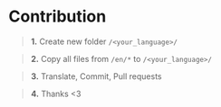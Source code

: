 # Contribution

> **1.** Create new folder `/<your_language>/`

> **2.** Copy all files from `/en/*` to `/<your_language>/`

> **3.** Translate, Commit, Pull requests

> **4.** Thanks <3
